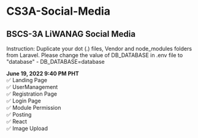 # CS3A-Social-Media
## BSCS-3A LiWANAG Social Media

Instruction: Duplicate your dot (.) files, Vendor and node_modules folders from Laravel.
Please change the value of DB_DATABASE in .env file to "database" - DB_DATABASE=database


**June 19, 2022 9:40 PM PHT**<br>
✅ Landing Page <br>
✅ UserManagement <br>
✅ Registration Page <br>
✅ Login Page <br>
✅ Module Permission <br>
✅ Posting <br>
✅ React <br>
✅ Image Upload <br>
